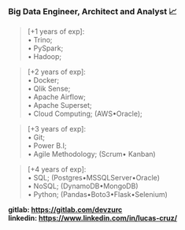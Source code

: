 ### Big Data Engineer, Architect and Analyst 📈
> [+1 years of exp]:
<br>• Trino;
<br>• PySpark;
<br>• Hadoop;

> [+2 years of exp]:
<br>• Docker;
<br>• Qlik Sense;
<br>• Apache Airflow;
<br>• Apache Superset;
<br>• Cloud Computing; (AWS•Oracle);<br>

> [+3 years of exp]:
<br>• Git;
<br>• Power B.I;
<br>• Agile Methodology;
(Scrum• Kanban)

> [+4 years of exp]:
<br>• SQL; (Postgres•MSSQLServer•Oracle)
<br>• NoSQL; 
(DynamoDB•MongoDB)
<br>• Python; 
(Pandas•Boto3•Flask•Selenium)


<b>gitlab: https://gitlab.com/devzurc</b><br>
<b>linkedin: https://www.linkedin.com/in/lucas-cruz/</b>




